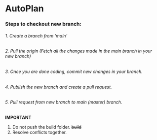 # AutoPlan

### Steps to checkout new branch:

###### 1. Create a branch from 'main'
###### 2. Pull the origin (Fetch all the changes made in the main branch in your new branch)
###### 3. Once you are done coding, commit new changes in your branch.
###### 4. Publish the new branch and create a pull request.
###### 5. Pull request from new branch to main (master) branch.

**IMPORTANT**

1. Do not push the build folder. ~~build~~
2. Resolve conflicts together.
